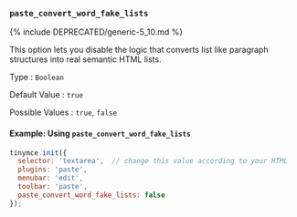 ### `paste_convert_word_fake_lists`

{% include DEPRECATED/generic-5_10.md %}

This option lets you disable the logic that converts list like paragraph structures into real semantic HTML lists.

Type
: `Boolean`

Default Value
: `true`

Possible Values
: `true`, `false`

#### Example: Using `paste_convert_word_fake_lists`

```js
tinymce.init({
  selector: 'textarea',  // change this value according to your HTML
  plugins: 'paste',
  menubar: 'edit',
  toolbar: 'paste',
  paste_convert_word_fake_lists: false
});
```

